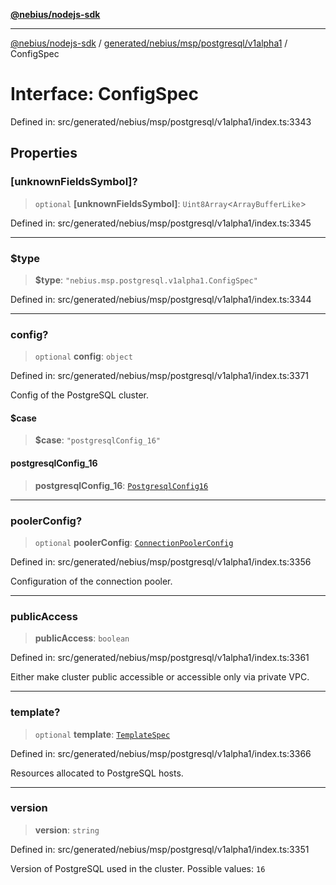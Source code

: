 [**@nebius/nodejs-sdk**](../../../../../../README.md)

---

[@nebius/nodejs-sdk](../../../../../../README.md) / [generated/nebius/msp/postgresql/v1alpha1](../README.md) / ConfigSpec

# Interface: ConfigSpec

Defined in: src/generated/nebius/msp/postgresql/v1alpha1/index.ts:3343

## Properties

### \[unknownFieldsSymbol\]?

> `optional` **\[unknownFieldsSymbol\]**: `Uint8Array`\<`ArrayBufferLike`\>

Defined in: src/generated/nebius/msp/postgresql/v1alpha1/index.ts:3345

---

### $type

> **$type**: `"nebius.msp.postgresql.v1alpha1.ConfigSpec"`

Defined in: src/generated/nebius/msp/postgresql/v1alpha1/index.ts:3344

---

### config?

> `optional` **config**: `object`

Defined in: src/generated/nebius/msp/postgresql/v1alpha1/index.ts:3371

Config of the PostgreSQL cluster.

#### $case

> **$case**: `"postgresqlConfig_16"`

#### postgresqlConfig_16

> **postgresqlConfig_16**: [`PostgresqlConfig16`](../config/interfaces/PostgresqlConfig16.md)

---

### poolerConfig?

> `optional` **poolerConfig**: [`ConnectionPoolerConfig`](ConnectionPoolerConfig.md)

Defined in: src/generated/nebius/msp/postgresql/v1alpha1/index.ts:3356

Configuration of the connection pooler.

---

### publicAccess

> **publicAccess**: `boolean`

Defined in: src/generated/nebius/msp/postgresql/v1alpha1/index.ts:3361

Either make cluster public accessible or accessible only via private VPC.

---

### template?

> `optional` **template**: [`TemplateSpec`](TemplateSpec.md)

Defined in: src/generated/nebius/msp/postgresql/v1alpha1/index.ts:3366

Resources allocated to PostgreSQL hosts.

---

### version

> **version**: `string`

Defined in: src/generated/nebius/msp/postgresql/v1alpha1/index.ts:3351

Version of PostgreSQL used in the cluster.
Possible values: `16`
